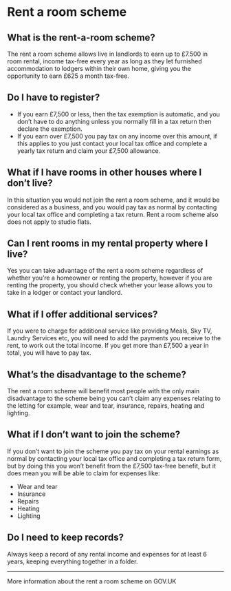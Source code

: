 Rent a room scheme
==================

What is the rent-a-room scheme?
-------------------------------

The rent a room scheme allows live in landlords to earn up to £7.500 in room
rental, income tax-free every year as long as they let furnished accommodation
to lodgers within their own home, giving you the opportunity to earn £625 a
month tax-free.


Do I have to register?
----------------------
* If you earn £7,500 or less, then the tax exemption is automatic, and you don’t have to do anything unless you normally fill in a tax return then declare the exemption.
* If you earn over £7,500 you pay tax on any income over this amount, if this applies to you just contact your local tax office and complete a yearly tax return and claim your £7,500 allowance.


What if I have rooms in other houses where I don’t live?
--------------------------------------------------------
In this situation you would not join the rent a room scheme, and it would be
considered as a business, and you would pay tax as normal by contacting your
local tax office and completing a tax return. Rent a room scheme also does not
apply to studio flats.


Can I rent rooms in my rental property where I live?
----------------------------------------------------
Yes you can take advantage of the rent a room scheme regardless of whether
you’re a homeowner or renting the property, however if you are renting the
property, you should check whether your lease allows you to take in a lodger or
contact your landlord.

What if I offer additional services?
------------------------------------
If you were to charge for additional service like providing Meals, Sky TV,
Laundry Services etc, you will need to add the payments you receive to the rent,
to work out the total income. If you get more than £7,500 a year in total, you
will have to pay tax.

What’s the disadvantage to the scheme?
--------------------------------------
The rent a room scheme will benefit most people with the only main disadvantage
to the scheme being you can’t claim any expenses relating to the letting for
example, wear and tear, insurance, repairs, heating and lighting.

What if I don’t want to join the scheme?
----------------------------------------
If you don’t want to join the scheme you pay tax on your rental earnings as
normal by contacting your local tax office and completing a tax return form, but
by doing this you won’t benefit from the £7,500 tax-free benefit, but it does
mean you will be able to claim for expenses like:

* Wear and tear
* Insurance
* Repairs
* Heating
* Lighting

Do I need to keep records?
--------------------------

Always keep a record of any rental income and expenses for at least 6 years,
keeping everything together in a folder.

---
More information about the rent a room scheme on GOV.UK
